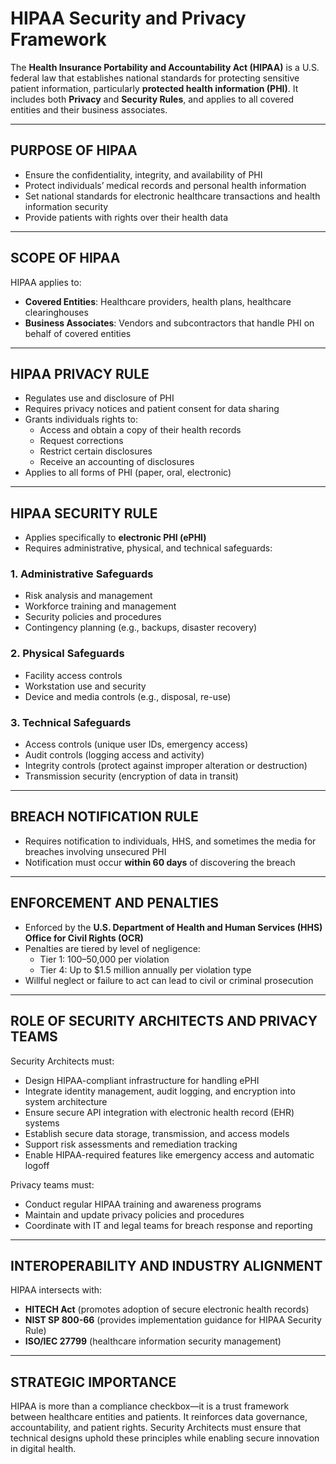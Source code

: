# HIPAA Security and Privacy Framework

The **Health Insurance Portability and Accountability Act (HIPAA)** is a U.S. federal law that establishes national standards for protecting sensitive patient information, particularly **protected health information (PHI)**. It includes both **Privacy** and **Security Rules**, and applies to all covered entities and their business associates.

---

## PURPOSE OF HIPAA

- Ensure the confidentiality, integrity, and availability of PHI
- Protect individuals’ medical records and personal health information
- Set national standards for electronic healthcare transactions and health information security
- Provide patients with rights over their health data

---

## SCOPE OF HIPAA

HIPAA applies to:
- **Covered Entities**: Healthcare providers, health plans, healthcare clearinghouses
- **Business Associates**: Vendors and subcontractors that handle PHI on behalf of covered entities

---

## HIPAA PRIVACY RULE

- Regulates use and disclosure of PHI
- Requires privacy notices and patient consent for data sharing
- Grants individuals rights to:
  - Access and obtain a copy of their health records
  - Request corrections
  - Restrict certain disclosures
  - Receive an accounting of disclosures
- Applies to all forms of PHI (paper, oral, electronic)

---

## HIPAA SECURITY RULE

- Applies specifically to **electronic PHI (ePHI)**
- Requires administrative, physical, and technical safeguards:

### 1. Administrative Safeguards
- Risk analysis and management
- Workforce training and management
- Security policies and procedures
- Contingency planning (e.g., backups, disaster recovery)

### 2. Physical Safeguards
- Facility access controls
- Workstation use and security
- Device and media controls (e.g., disposal, re-use)

### 3. Technical Safeguards
- Access controls (unique user IDs, emergency access)
- Audit controls (logging access and activity)
- Integrity controls (protect against improper alteration or destruction)
- Transmission security (encryption of data in transit)

---

## BREACH NOTIFICATION RULE

- Requires notification to individuals, HHS, and sometimes the media for breaches involving unsecured PHI
- Notification must occur **within 60 days** of discovering the breach

---

## ENFORCEMENT AND PENALTIES

- Enforced by the **U.S. Department of Health and Human Services (HHS) Office for Civil Rights (OCR)**
- Penalties are tiered by level of negligence:
  - Tier 1: $100–$50,000 per violation
  - Tier 4: Up to $1.5 million annually per violation type
- Willful neglect or failure to act can lead to civil or criminal prosecution

---

## ROLE OF SECURITY ARCHITECTS AND PRIVACY TEAMS

Security Architects must:
- Design HIPAA-compliant infrastructure for handling ePHI
- Integrate identity management, audit logging, and encryption into system architecture
- Ensure secure API integration with electronic health record (EHR) systems
- Establish secure data storage, transmission, and access models
- Support risk assessments and remediation tracking
- Enable HIPAA-required features like emergency access and automatic logoff

Privacy teams must:
- Conduct regular HIPAA training and awareness programs
- Maintain and update privacy policies and procedures
- Coordinate with IT and legal teams for breach response and reporting

---

## INTEROPERABILITY AND INDUSTRY ALIGNMENT

HIPAA intersects with:
- **HITECH Act** (promotes adoption of secure electronic health records)
- **NIST SP 800-66** (provides implementation guidance for HIPAA Security Rule)
- **ISO/IEC 27799** (healthcare information security management)

---

## STRATEGIC IMPORTANCE

HIPAA is more than a compliance checkbox—it is a trust framework between healthcare entities and patients. It reinforces data governance, accountability, and patient rights. Security Architects must ensure that technical designs uphold these principles while enabling secure innovation in digital health.

